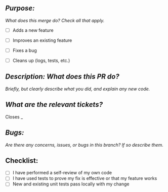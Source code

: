 ## *Purpose:*
*What does this merge do? Check all that apply.*
- [ ] Adds a new feature
- [ ] Improves an existing feature
- [ ] Fixes a bug
- [ ] Cleans up (logs, tests, etc.)


## *Description: What does this PR do?*
*Briefly, but clearly describe what you did, and explain any new code.*


## *What are the relevant tickets?*
Closes _


## *Bugs:*
*Are there any concerns, issues, or bugs in this branch? If so describe them.*


## Checklist:
- [ ] I have performed a self-review of my own code
- [ ] I have used tests to prove my fix is effective or that my feature works
- [ ] New and existing unit tests pass locally with my change
